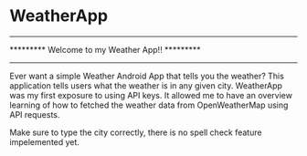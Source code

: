 # WeatherApp

***********************************************
********* Welcome to my Weather App!! *********
***********************************************

Ever want a simple Weather Android App that tells you the weather? This application tells users what the weather is in any given city.
WeatherApp was my first exposure to using API keys. It allowed me to have an overview learning of how to fetched the weather data from OpenWeatherMap
using API requests.

Make sure to type the city correctly, there is no spell check feature impelemented yet. 
